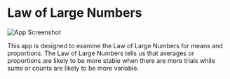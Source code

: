 # Law of Large Numbers
![App Screenshot](https://sites.psu.edu/shinyapps/files/2018/11/4632842b1f60218b595633b9184ed06ac630bade-largenumber-1q90cv3.png)

This app is designed to examine the Law of Large Numbers for means and proportions. The Law of Large Numbers tells us that averages or proportions are likely to be more stable when there are more trials while sums or counts are likely to be more variable.
